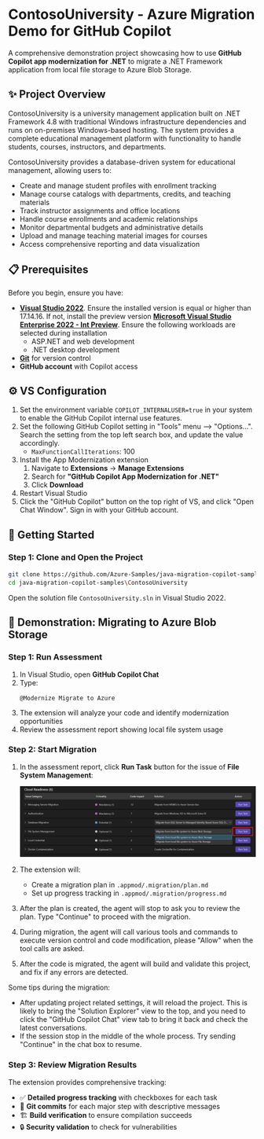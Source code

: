 # ContosoUniversity - Azure Migration Demo for GitHub Copilot

A comprehensive demonstration project showcasing how to use **GitHub Copilot app modernization for .NET** to migrate a .NET Framework application from local file storage to Azure Blob Storage.

## ✨ Project Overview

ContosoUniversity is a university management application built on .NET Framework 4.8 with traditional Windows infrastructure dependencies and runs on on-premises Windows-based hosting. The system provides a complete educational management platform with functionality to handle students, courses, instructors, and departments.

ContosoUniversity provides a database-driven system for educational management, allowing users to:
- Create and manage student profiles with enrollment tracking
- Manage course catalogs with departments, credits, and teaching materials
- Track instructor assignments and office locations
- Handle course enrollments and academic relationships
- Monitor departmental budgets and administrative details
- Upload and manage teaching material images for courses
- Access comprehensive reporting and data visualization

## 📋 Prerequisites

Before you begin, ensure you have:

- **[Visual Studio 2022](https://visualstudio.microsoft.com/)**. Ensure the installed version is equal or higher than 17.14.16. If not, install the preview version **[Microsoft Visual Studio Enterprise 2022 - Int Preview](https://aka.ms/vs/17/intpreview/vs_enterprise.exe)**. Ensure the following workloads are selected during installation
    - ASP.NET and web development
    - .NET desktop development
- **[Git](https://git-scm.com/)** for version control
- **GitHub account** with Copilot access

## ⚙️ VS Configuration

1. Set the environment variable `COPILOT_INTERNALUSER=true` in your system to enable the GitHub Copilot internal use features.
1. Set the following GitHub Copilot setting in "Tools" menu --> "Options...". Search the setting from the top left search box, and update the value accordingly.
    - `MaxFunctionCallIterations`: 100
1. Install the App Modernization extension
    1. Navigate to **Extensions** → **Manage Extensions**
    1. Search for **"GitHub Copilot App Modernization for .NET"**
    1. Click **Download**
1. Restart Visual Studio
1. Click the "GitHub Copilot" button on the top right of VS, and click "Open Chat Window". Sign in with your GitHub account.

## 🚀 Getting Started


### Step 1: Clone and Open the Project

```sh
git clone https://github.com/Azure-Samples/java-migration-copilot-samples.git
cd java-migration-copilot-samples\ContosoUniversity
```

Open the solution file `ContosoUniversity.sln` in Visual Studio 2022.

## 🔄 Demonstration: Migrating to Azure Blob Storage

### Step 1: Run Assessment

1. In Visual Studio, open **GitHub Copilot Chat**
2. Type: 
	```
	@Modernize Migrate to Azure
	```
3. The extension will analyze your code and identify modernization opportunities
4. Review the assessment report showing local file system usage

### Step 2: Start Migration

1. In the assessment report, click **Run Task** button for the issue of **File System Management**:

   ![Run Task](media/run-migartion-task.png)

2. The extension will:
   - Create a migration plan in `.appmod/.migration/plan.md`
   - Set up progress tracking in `.appmod/.migration/progress.md`

3. After the plan is created, the agent will stop to ask you to review the plan. Type "Continue" to proceed with the migration.

4. During migration, the agent will call various tools and commands to execute version control and code modification, please "Allow" when the tool calls are asked.

4. After the code is migrated, the agent will build and validate this project, and fix if any errors are detected.

Some tips during the migration:

- After updating project related settings, it will reload the project. This is likely to bring the "Solution Explorer" view to the top, and you need to click the "GitHub Copilot Chat" view tab to bring it back and check the latest conversations.
- If the session stop in the middle of the whole process. Try sending "Continue" in the chat box to resume.
### Step 3: Review Migration Results

The extension provides comprehensive tracking:
- ✅ **Detailed progress tracking** with checkboxes for each task
- 🔄 **Git commits** for each major step with descriptive messages
- 🏗️ **Build verification** to ensure compilation succeeds
- 🔒 **Security validation** to check for vulnerabilities

